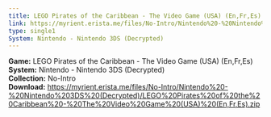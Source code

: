 ```yaml
---
title: LEGO Pirates of the Caribbean - The Video Game (USA) (En,Fr,Es)
link: https://myrient.erista.me/files/No-Intro/Nintendo%20-%20Nintendo%203DS%20(Decrypted)/LEGO%20Pirates%20of%20the%20Caribbean%20-%20The%20Video%20Game%20(USA)%20(En,Fr,Es).zip
type: single1
System: Nintendo - Nintendo 3DS (Decrypted)
---
```

<b>Game:</b> LEGO Pirates of the Caribbean - The Video Game (USA) (En,Fr,Es)<br>
<b>System:</b> Nintendo - Nintendo 3DS (Decrypted)<br>
<b>Collection:</b> No-Intro<br>
<b>Download:</b> https://myrient.erista.me/files/No-Intro/Nintendo%20-%20Nintendo%203DS%20(Decrypted)/LEGO%20Pirates%20of%20the%20Caribbean%20-%20The%20Video%20Game%20(USA)%20(En,Fr,Es).zip